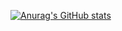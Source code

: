 [![Anurag's GitHub stats](https://github-readme-stats.vercel.app/api?username=Minju-nimm)](https://github.com/anuraghazra/github-readme-stats)